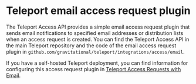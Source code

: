 # Teleport email access request plugin

The Teleport Access API provides a simple email access request plugin that sends
email notifications to specified email addresses or distribution lists when an
access request is created. You can find the Teleport Access API in the main
Teleport repository and the code of the email access request plugin
in `github.com/gravitational/teleport/integrations/access/email`.

If you have a self-hosted Teleport deployment, you can find information for
configuring this access request plugin in [Teleport Access Requests with Email](https://goteleport.com/docs/access-controls/access-request-plugins/ssh-approval-email/).
